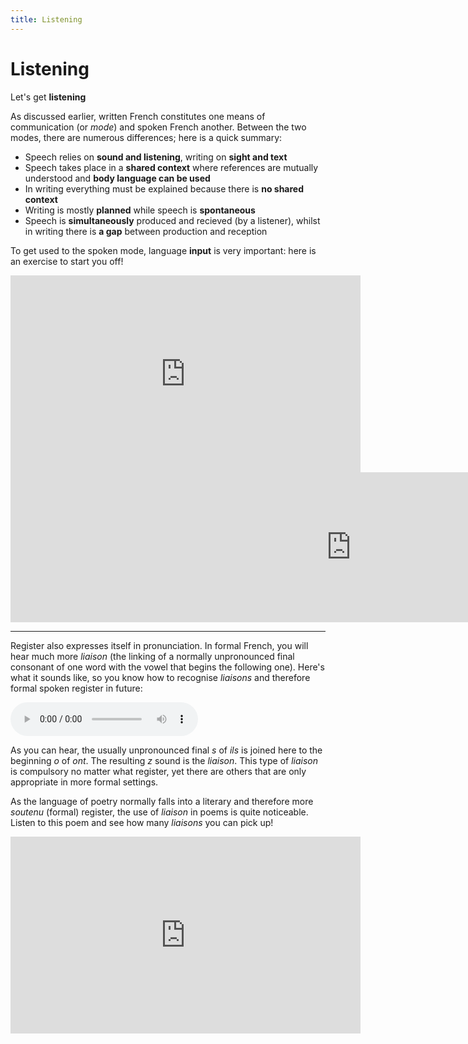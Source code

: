 ```yaml
---
title: Listening
---
```


<h1>Listening</h1>
<p>Let's get <strong>listening</strong></p>

<p>As discussed earlier, written French constitutes one means of communication (or <i>mode</i>) and spoken French another. Between the two modes, there are numerous differences; here is a quick summary: </p>
<ul>
  <li>Speech relies on <strong>sound and listening</strong>, writing on <strong>sight and text</strong></li>
  <li>Speech takes place in a <strong>shared context</strong> where references are mutually understood and <strong>body language can be used</strong></li>
  <li>In writing everything must be explained because there is <strong>no shared context</strong></li>
  <li>Writing is mostly <strong>planned</strong> while speech is <strong>spontaneous</strong></li>
  <li>Speech is <strong>simultaneously</strong> produced and recieved (by a listener), whilst in writing there is <strong>a gap</strong> between production and reception</li>
</ul>

<p>To get used to the spoken mode, language <strong>input</strong> is very important: here is an exercise to start you off!</p>
<iframe width="560" height="315" src="https://www.youtube.com/embed/PpYjB0Jxt5s" title="YouTube video player" frameborder="0" allow="accelerometer; autoplay; clipboard-write; encrypted-media; gyroscope; picture-in-picture" allowfullscreen></iframe>
<iframe src="https://h5p.org/h5p/embed/1240658" width="1090" height="240" frameborder="0" allowfullscreen="allowfullscreen" allow="geolocation *; microphone *; camera *; midi *; encrypted-media *" title="Fill in the blanks! (Phone call)"></iframe><script src="https://h5p.org/sites/all/modules/h5p/library/js/h5p-resizer.js" charset="UTF-8"></script>

<hr>
<p>Register also expresses itself in pronunciation. In formal French, you will hear much more <i>liaison</i> (the linking of a normally unpronounced final consonant of one word with the vowel that begins the following one). Here's what it sounds like, so you know how to recognise <i>liaisons</i> and therefore formal spoken register in future:</p>
<audio controls>
  <source src="https://ollyfafu.github.io/SML5202-2021-Final/audio/pronunciation_fr_ils_ont.mp3" type="audio/mpeg">
  Your browser does not support the audio tag.
</audio>
<p>As you can hear, the usually unpronounced final <i>s</i> of <i>ils</i> is joined here to the beginning <i>o</i> of <i>ont</i>. The resulting <i>z</i> sound is the <i>liaison</i>. This type of <i>liaison</i> is compulsory no matter what register, yet there are others that are only appropriate in more formal settings.</p>
<p>As the language of poetry normally falls into a literary and therefore more <i>soutenu</i> (formal) register, the use of <i>liaison</i> in poems is quite noticeable. Listen to this poem and see how many <i>liaisons</i> you can pick up!</p>
<iframe width="560" height="315" src="https://www.youtube.com/embed/gxy17CqF-TY" title="YouTube video player" frameborder="0" allow="accelerometer; autoplay; clipboard-write; encrypted-media; gyroscope; picture-in-picture" allowfullscreen></iframe>
